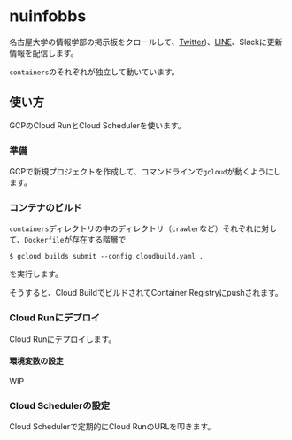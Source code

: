 # nuinfobbs

名古屋大学の情報学部の掲示板をクロールして、[Twitter](https://twitter.com/nuinfobbs))、[LINE](lin.ee/qqzeIFh)、Slackに更新情報を配信します。

`containers`のそれぞれが独立して動いています。

## 使い方

GCPのCloud RunとCloud Schedulerを使います。

### 準備

GCPで新規プロジェクトを作成して、コマンドラインで`gcloud`が動くようにします。

### コンテナのビルド

`containers`ディレクトリの中のディレクトリ（`crawler`など）それぞれに対して、`Dockerfile`が存在する階層で

`$ gcloud builds submit --config cloudbuild.yaml .`

を実行します。

そうすると、Cloud BuildでビルドされてContainer Registryにpushされます。

### Cloud Runにデプロイ

Cloud Runにデプロイします。

#### 環境変数の設定

WIP

### Cloud Schedulerの設定

Cloud Schedulerで定期的にCloud RunのURLを叩きます。
